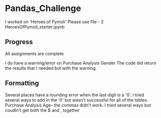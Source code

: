 # Pandas_Challenge
  I worked on 'Heroes of Pymoli'
  Please use file - 2 HeroesOfPymoli_starter.ipynb

## Progress

All assignments are complete


I do have a warning/error on Purchase Analysis Gender
The code did return the results that I needed but with the warning.

## Formatting
Several places have a rounding error when the last digit is a '0'.
  I tried several ways to add in the '0' but wasn't successful for all of the tables.  
  Purchase Analysis Age- the commas didn't work.  I tried several ways but coudln't get both the $ and , together
